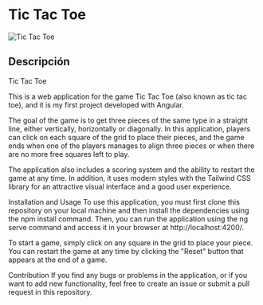 # Tic Tac Toe

![Tic Tac Toe]([https://media.discordapp.net/attachments/613523626230022146/1076624543537451018/image.png?width=406&height=431](https://media.discordapp.net/attachments/613523626230022146/1076625627349794846/image.png?width=464&height=431))

## Descripción

Tic Tac Toe


This is a web application for the game Tic Tac Toe (also known as tic tac toe), and it is my first project developed with Angular.

The goal of the game is to get three pieces of the same type in a straight line, either vertically, horizontally or diagonally. In this application, players can click on each square of the grid to place their pieces, and the game ends when one of the players manages to align three pieces or when there are no more free squares left to play.

The application also includes a scoring system and the ability to restart the game at any time. In addition, it uses modern styles with the Tailwind CSS library for an attractive visual interface and a good user experience.

Installation and Usage
To use this application, you must first clone this repository on your local machine and then install the dependencies using the npm install command. Then, you can run the application using the ng serve command and access it in your browser at http://localhost:4200/.

To start a game, simply click on any square in the grid to place your piece. You can restart the game at any time by clicking the "Reset" button that appears at the end of a game.

Contribution
If you find any bugs or problems in the application, or if you want to add new functionality, feel free to create an issue or submit a pull request in this repository.


